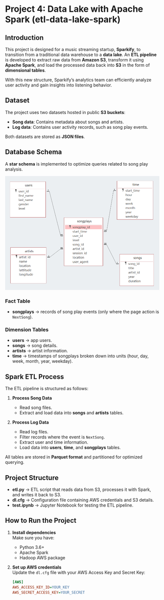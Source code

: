 # Project 4: Data Lake with Apache Spark (etl-data-lake-spark) 

## Introduction  
This project is designed for a music streaming startup, **Sparkify**, to transition from a traditional data warehouse to a **data lake**. An **ETL pipeline** is developed to extract raw data from **Amazon S3**, transform it using **Apache Spark**, and load the processed data back into **S3** in the form of **dimensional tables**.  

With this new structure, Sparkify’s analytics team can efficiently analyze user activity and gain insights into listening behavior.  

## Dataset  
The project uses two datasets hosted in public **S3 buckets**:  
- **Song data**: Contains metadata about songs and artists.  
- **Log data**: Contains user activity records, such as song play events.  

Both datasets are stored as **JSON files**.  

## Database Schema  
A **star schema** is implemented to optimize queries related to song play analysis.  

![schema](/images/schema.png)  

### Fact Table  
- **songplays** → records of song play events (only where the page action is `NextSong`).  

### Dimension Tables  
- **users** → app users.  
- **songs** → song details.  
- **artists** → artist information.  
- **time** → timestamps of songplays broken down into units (hour, day, week, month, year, weekday).  

## Spark ETL Process  
The ETL pipeline is structured as follows:  

1. **Process Song Data**  
   - Read song files.  
   - Extract and load data into **songs** and **artists** tables.  

2. **Process Log Data**  
   - Read log files.  
   - Filter records where the event is `NextSong`.  
   - Extract user and time information.  
   - Load data into **users**, **time**, and **songplays** tables.  

All tables are stored in **Parquet format** and partitioned for optimized querying.  

## Project Structure  
- **etl.py** → ETL script that reads data from S3, processes it with Spark, and writes it back to S3.  
- **dl.cfg** → Configuration file containing AWS credentials and S3 details.  
- **test.ipynb** → Jupyter Notebook for testing the ETL pipeline.  

## How to Run the Project  

1. **Install dependencies**  
   Make sure you have:  
   - Python 3.6+  
   - Apache Spark  
   - Hadoop AWS package  

2. **Set up AWS credentials**  
   Update the `dl.cfg` file with your AWS Access Key and Secret Key:  
   ```ini
   [AWS]
   AWS_ACCESS_KEY_ID=YOUR_KEY
   AWS_SECRET_ACCESS_KEY=YOUR_SECRET
